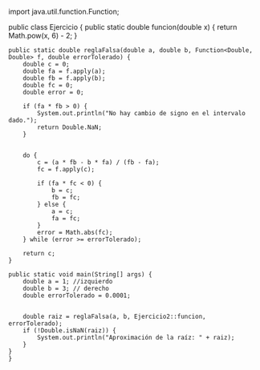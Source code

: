 

import java.util.function.Function;

public class Ejercicio {
        public static double funcion(double x) {
        return Math.pow(x, 6) - 2;
    }

    public static double reglaFalsa(double a, double b, Function<Double, Double> f, double errorTolerado) {
        double c = 0;
        double fa = f.apply(a);
        double fb = f.apply(b);
        double fc = 0; 
        double error = 0; 
  
        if (fa * fb > 0) { 
            System.out.println("No hay cambio de signo en el intervalo dado.");
            return Double.NaN;
        } 

        
        do {
            c = (a * fb - b * fa) / (fb - fa);
            fc = f.apply(c);

            if (fa * fc < 0) {
                b = c;
                fb = fc;
            } else {
                a = c;
                fa = fc;
            }
            error = Math.abs(fc);
        } while (error >= errorTolerado);

        return c; 
    }

    public static void main(String[] args) {
        double a = 1; //izquierdo
        double b = 3; // derecho
        double errorTolerado = 0.0001; 

        
        double raiz = reglaFalsa(a, b, Ejercicio2::funcion, errorTolerado);
        if (!Double.isNaN(raiz)) {
            System.out.println("Aproximación de la raíz: " + raiz); 
        }
    }
    }

